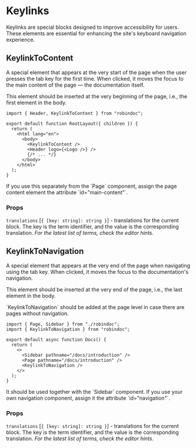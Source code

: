 # Keylinks

Keylinks are special blocks designed to improve accessibility for users. These elements are essential for enhancing the site's keyboard navigation experience.

## KeylinkToContent

A special element that appears at the very start of the page when the user presses the tab key for the first time. When clicked, it moves the focus to the main content of the page — the documentation itself.

This element should be inserted at the very beginning of the page, i.e., the first element in the body.

```tsx
import { Header, KeylinkToContent } from "robindoc";

export default function RootLayout({ children }) {
  return (
    <html lang="en">
      <body>
        <KeylinkToContent />
        <Header logo={<Logo />} />
        {/* ... */}
      </body>
    </html>
  );
}
```

<Note>
If you use this separately from the `Page` component, assign the page content element the attribute `id="main-content"`.
</Note>

### Props

`translations` [`{ [key: string]: string }`] - translations for the current block. The key is the term identifier, and the value is the corresponding translation. _For the latest list of terms, check the editor hints_.

## KeylinkToNavigation

A special element that appears at the very end of the page when navigating using the tab key. When clicked, it moves the focus to the documentation's navigation.

This element should be inserted at the very end of the page, i.e., the last element in the body.

<Note>
`KeylinkToNavigation` should be added at the page level in case there are pages without navigation.
</Note>

```tsx
import { Page, Sidebar } from "./robindoc";
import { KeylinkToNavigation } from "robindoc";

export default async function Docs() {
  return (
    <>
      <Sidebar pathname="/docs/introduction" />
      <Page pathname="/docs/introduction" />
      <KeylinkToNavigation />
    </>
  );
}
```

<Note>
It should be used together with the `Sidebar` component. If you use your own navigation component, assign it the attribute `id="navigation"`.
</Note>

### Props

`translations` [`{ [key: string]: string }`] - translations for the current block. The key is the term identifier, and the value is the corresponding translation. _For the latest list of terms, check the editor hints_.
